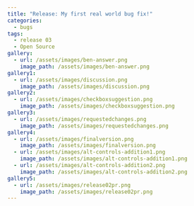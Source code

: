 ```yaml
---
title: "Release: My first real world bug fix!"
categories:
  - bugs
tags:
  - release 03
  - Open Source
gallery:
  - url: /assets/images/ben-answer.png
    image_path: /assets/images/ben-answer.png
gallery1:
  - url: /assets/images/discussion.png
    image_path: /assets/images/discussion.png
gallery2:
  - url: /assets/images/checkboxsuggestion.png
    image_path: /assets/images/checkboxsuggestion.png
gallery3:
  - url: /assets/images/requestedchanges.png
    image_path: /assets/images/requestedchanges.png
gallery4:
  - url: /assets/images/finalversion.png
    image_path: /assets/images/finalversion.png
  - url: /assets/images/alt-controls-addition1.png
    image_path: /assets/images/alt-controls-addition1.png
  - url: /assets/images/alt-controls-addition2.png
    image_path: /assets/images/alt-controls-addition2.png
gallery5:
  - url: /assets/images/release02pr.png
    image_path: /assets/images/release02pr.png
---
```

